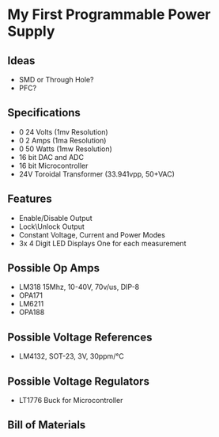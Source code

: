 # My First Programmable Power Supply

## Ideas
- SMD or Through Hole?
- PFC?

## Specifications
- 0 24 Volts (1mv Resolution)
- 0 2 Amps (1ma Resolution)
- 0 50 Watts (1mw Resolution)
- 16 bit DAC and ADC
- 16 bit Microcontroller
- 24V Toroidal Transformer (33.941vpp, 50+VAC)

## Features
- Enable/Disable Output
- Lock\Unlock Output
- Constant Voltage, Current and Power Modes
- 3x 4 Digit LED Displays One for each measurement

## Possible Op Amps
- LM318		15Mhz, 10-40V, 70v/us, DIP-8
- OPA171
- LM6211
- OPA188

## Possible Voltage References
- LM4132, SOT-23, 3V, 30ppm/°C

## Possible Voltage Regulators
- LT1776		Buck for Microcontroller

## Bill of Materials
